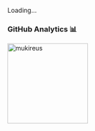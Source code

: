 Loading...

### GitHub Analytics 📊

  <img height="180em" align="left" src="https://github-readme-stats.vercel.app/api/top-langs?username=mesutozturk&show_icons=true&locale=en&layout=compact&langs_count=8&theme=radical" alt="mukireus"/>
</a>
